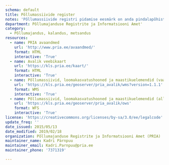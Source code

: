 ```yaml
---
schema: default
title: Põllumassiivide register
notes: 'Põllumassiivide registri pidamise eesmärk on anda pindalapõhiste maaelu arengukava toetuste ning otsetoetuste taotlejatele avalikku teavet põllumassiivide piiride, unikaalse numberkoodi, pindala ja tunnuste kohta. Registri vastutav töötleja on Põllumajandusministeerium ja volitatud töötleja on Põllumajanduse registrite ja informatsiooni amet (PRIA). Täpsemat teavet põllumassiivide registri kohta saab http://www.pria.ee/et/Registrid/Pollumassiivide_register'
department: Põllumajanduse Registrite ja Informatsiooni Amet'
category:
  - Põllumajandus, kalandus, metsandus
resources:
  - name: PRIA avaandmed
    url: 'http://www.pria.ee/avaandmed/'
    format: HTML
    interactive: 'True'
  - name: Avalik veebikaart
    url: 'https://kls.pria.ee/kaart/'
    format: HTML
    interactive: 'True'
  - name: Põllumassiivid, loomakasvatushooned ja maastikuelemendid (vaatamisteenus) WMS
    url: 'https://kls.pria.ee/geoserver/pria_avalik/wms?version=1.1.1'
    format: WMS
    interactive: 'True'
  - name: Põllumassiivid, loomakasvatushooned ja maastikuelemendid (allalaadimisteenus) WFS
    url: 'https://kls.pria.ee/geoserver/pria_avalik/ows'
    format: WFS
    interactive: 'True'
license: 'https://creativecommons.org/licenses/by-sa/3.0/ee/legalcode'
update_freq: ''
date_issued: 2015/05/13
date_modified: 2019/02/18
organization: Põllumajanduse Registrite ja Informatsiooni Amet (PRIA)
maintainer_name: Kadri Pärnpuu
maintainer_email: Kadri.Parnpuu@pria.ee
maintainer_phone: '7371319'

---
```

